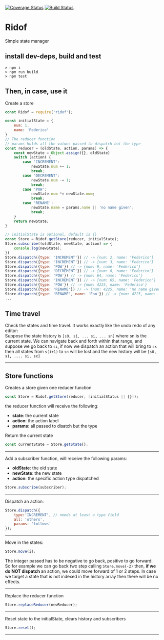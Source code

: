 [![Coverage Status](https://coveralls.io/repos/github/fedeghe/ridof/badge.svg?branch=master)](https://coveralls.io/github/fedeghe/ridof?branch=master)
[![Build Status](https://travis-ci.org/fedeghe/ridof.svg?branch=master)](https://travis-ci.org/fedeghe/ridof)

# Ridof

Simple state manager

## install dev-deps, build and test

    > npm i
    > npm run build
    > npm test

## Then, in case, use it

Create a store
``` js
const Ridof = require('ridof');

const initialState = {
    num: 1,
    name: 'Federico'
}
// The reducer function
// params holds all the values passed to dispatch but the type
const reducer = (oldState, action, params) => {
    const newState = Object.assign({}, oldState)
    switch (action) {
        case 'INCREMENT':
            newState.num += 1;
            break;
        case 'DECREMENT':
            newState.num -= 1;
            break;
        case 'POW':
            newState.num *= newState.num;
            break;
        case 'RENAME':
            newState.name = params.name || 'no name given';
            break;
    }
    return newState;
}

// initialState is optional, default is {}
const Store = Ridof.getStore(reducer, initialState);
Store.subscribe((oldState, newState, action) => {
    console.log(newState);
})
Store.dispatch({type: 'INCREMENT'}) // -> {num: 2, name: 'Federico'}
Store.dispatch({type: 'INCREMENT'}) // -> {num: 3, name: 'Federico'}
Store.dispatch({type: 'POW'}) // -> {num: 9, name: 'Federico'}
Store.dispatch({type: 'DECREMENT'}) // -> {num: 8, name: 'Federico'}
Store.dispatch({type: 'POW'}) // -> {num: 64, name: 'Federico'}
Store.dispatch({type: 'INCREMENT'}) // -> {num: 65, name: 'Federico'}
Store.dispatch({type: 'POW'}) // -> {num: 4225, name: 'Federico'}
Store.dispatch({type: 'RENAME'}) // -> {num: 4225, name: 'no name given'}
Store.dispatch({type: 'RENAME', name: 'Foo'}) // -> {num: 4225, name: 'Foo'}
...
```
## Time travel 
Check the states and time travel. It works exactly like the undo redo of any editor:  
Suppose the state history is `[s0, s1, ... si, ... sn]` where sn is the current state. We can navigate back and forth within that range, and suppose we go back to `si`, if now we dispatch an action that will bring to `sx` then all states from `s(i+1)` to `sn` will be lost and the new history will be `[s0, s1, .... si, sx]`

----

## Store functions


Creates a store given one reducer function 
``` js
const Store = Ridof.getStore(reducer, [initialStatus || {}]);
```
the reducer function will receive the following:
- **state**: the current state
- **action**: the action label
- **params**: all passed to disatch but the type 

Return the current state  
``` js
const currentState = Store.getState();
```
----
Add a subscriber function, will receive the following params:
- **oldState**: the old state
- **newState**: the new state
- **action**: the specific action type dispatched
``` js
Store.subscribe(subscriber);
```
-----

Dispatch an action:

``` js
Store.dispatch({
    type:'INCREMENT', // needs at least a type field
    all: 'others',
    params: 'follows'
});
```
-----
Move in the states:
``` js
Store.move(i);
```
The integer passed has to be negative to go back, positive to go forward. So for example we can go back two step calling `Store.move(-2)` then, **if we do NOT dispatch** an action, we could move forward of 1 or 2 steps. In case we target a state that is not indexed in the history array then there will be no effects. 

----
Replace the reducer function
``` js
Store.replaceReducer(newReducer);
```
-----
Reset state to the initialState, clears history and subscribers
``` js
Store.reset();
```
-----
